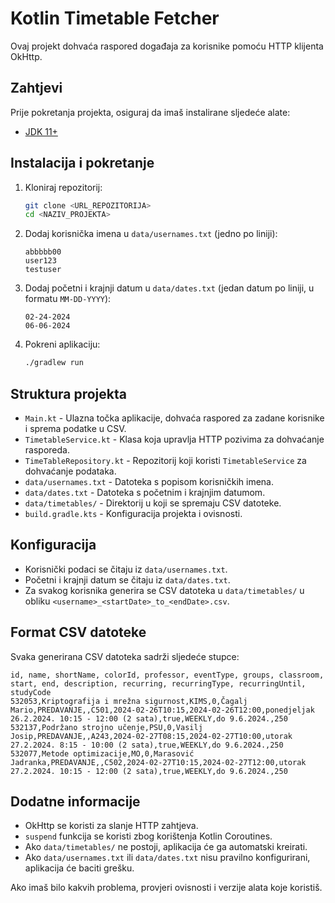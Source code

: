 # Kotlin Timetable Fetcher

Ovaj projekt dohvaća raspored događaja za korisnike pomoću HTTP klijenta OkHttp.

## Zahtjevi

Prije pokretanja projekta, osiguraj da imaš instalirane sljedeće alate:
- [JDK 11+](https://adoptopenjdk.net/)

## Instalacija i pokretanje

1. Kloniraj repozitorij:
   ```sh
   git clone <URL_REPOZITORIJA>
   cd <NAZIV_PROJEKTA>
   ```

2. Dodaj korisnička imena u `data/usernames.txt` (jedno po liniji):
   ```
   abbbbb00
   user123
   testuser
   ```

3. Dodaj početni i krajnji datum u `data/dates.txt` (jedan datum po liniji, u formatu `MM-DD-YYYY`):
   ```
   02-24-2024
   06-06-2024
   ```

4. Pokreni aplikaciju:
   ```sh
   ./gradlew run
   ```

## Struktura projekta

- `Main.kt` - Ulazna točka aplikacije, dohvaća raspored za zadane korisnike i sprema podatke u CSV.
- `TimetableService.kt` - Klasa koja upravlja HTTP pozivima za dohvaćanje rasporeda.
- `TimeTableRepository.kt` - Repozitorij koji koristi `TimetableService` za dohvaćanje podataka.
- `data/usernames.txt` - Datoteka s popisom korisničkih imena.
- `data/dates.txt` - Datoteka s početnim i krajnjim datumom.
- `data/timetables/` - Direktorij u koji se spremaju CSV datoteke.
- `build.gradle.kts` - Konfiguracija projekta i ovisnosti.

## Konfiguracija

- Korisnički podaci se čitaju iz `data/usernames.txt`.
- Početni i krajnji datum se čitaju iz `data/dates.txt`.
- Za svakog korisnika generira se CSV datoteka u `data/timetables/` u obliku `<username>_<startDate>_to_<endDate>.csv`.

## Format CSV datoteke

Svaka generirana CSV datoteka sadrži sljedeće stupce:
```
id, name, shortName, colorId, professor, eventType, groups, classroom, start, end, description, recurring, recurringType, recurringUntil, studyCode
532053,Kriptografija i mrežna sigurnost,KIMS,0,Čagalj Mario,PREDAVANJE,,C501,2024-02-26T10:15,2024-02-26T12:00,ponedjeljak 26.2.2024. 10:15 - 12:00 (2 sata),true,WEEKLY,do 9.6.2024.,250
532137,Podržano strojno učenje,PSU,0,Vasilj Josip,PREDAVANJE,,A243,2024-02-27T08:15,2024-02-27T10:00,utorak 27.2.2024. 8:15 - 10:00 (2 sata),true,WEEKLY,do 9.6.2024.,250
532077,Metode optimizacije,MO,0,Marasović Jadranka,PREDAVANJE,,C502,2024-02-27T10:15,2024-02-27T12:00,utorak 27.2.2024. 10:15 - 12:00 (2 sata),true,WEEKLY,do 9.6.2024.,250

```

## Dodatne informacije

- OkHttp se koristi za slanje HTTP zahtjeva.
- `suspend` funkcija se koristi zbog korištenja Kotlin Coroutines.
- Ako `data/timetables/` ne postoji, aplikacija će ga automatski kreirati.
- Ako `data/usernames.txt` ili `data/dates.txt` nisu pravilno konfigurirani, aplikacija će baciti grešku.

Ako imaš bilo kakvih problema, provjeri ovisnosti i verzije alata koje koristiš.

